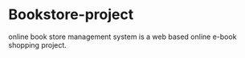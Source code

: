 # Bookstore-project
online book store management system is a web based online e-book shopping project.
